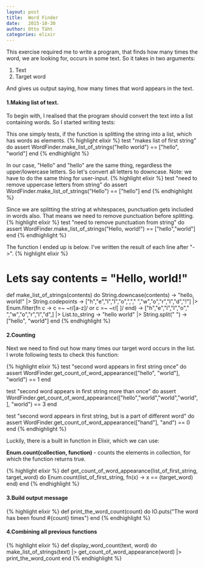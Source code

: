 ```yaml
---
layout: post
title:  Word Finder 
date:   2015-10-30 
author: Otto Täht
categories: elixir 
---
```

This exercise required me to write a program, that finds how many times the word, we are looking for, occurs in some text. So it takes in two arguments:

1. Text
2. Target word

And gives us output saying, how many times that word appears in the text.

#### 1.Making list of text.

To begin with, I realised that the program should convert the text into a list containing words. So I started writing tests:

This one simply tests, if the function is splitting the string into a list, which has words as elements.
{% highlight elixir %}
test "makes list of first string" do
  assert WordFinder.make_list_of_strings("hello world") == ["hello", "world"]
end
{% endhighlight %}

In our case, "Hello" and "hello" are the same thing, regardless the upper/lowercase letters. So let's convert all letters to downcase. Note: we have to do the same thing for user-input. 
{% highlight elixir %}
test "need to remove uppercase letters from string" do
  assert WordFinder.make_list_of_strings("Hello") == ["hello"]
end
{% endhighlight %}

Since we are splitting the string at whitespaces, punctuation gets included in words also. That means we need to remove punctuation before splitting.
{% highlight elixir %}
test "need to remove punctuation from string" do
  assert WordFinder.make_list_of_strings("Hello, world!") == ["hello","world"]
end
{% endhighlight %}

The function I ended up is below. I've written the result of each line after "->". 
{% highlight elixir %}
# Lets say contents = "Hello, world!"
def make_list_of_strings(contents) do
  String.downcase(contents) -> "hello, world!"
  |> String.codepoints  -> ["h","e","l","l","o",","," ","w","o","r","l","d","!"]
  |> Enum.filter(fn c -> c =~ ~r/[a-z]/ or c =~ ~r/[ ]/ end)  -> ["h","e","l","l","o"," ","w","o","r","l","d",]
  |> List.to_string   -> "hello world"
  |> String.split(" ")  -> ["hello", "world"]
end
{% endhighlight %}

#### 2.Counting 
Next we need to find out how many times our target word occurs in the list. I wrote following tests to check this function:

{% highlight elixir %}
 test "second word appears in first string once" do
  assert WordFinder.get_count_of_word_appearance(["hello", "world"], "world") == 1
end

test "second word appears in first string more than once" do
  assert WordFinder.get_count_of_word_appearance(["hello","world","world","world",], "world") == 3
end

test "second word appears in first string, but is a part of different word" do
  assert WordFinder.get_count_of_word_appearance(["hand"], "and") == 0
end
{% endhighlight %}


Luckily, there is a built in function in Elixir, which we can use:
  
  <strong>Enum.count(collection, function)</strong> - counts the elements in collection, for which the function returns true. 

{% highlight elixir %}
def get_count_of_word_appearance(list_of_first_string, target_word) do
  Enum.count(list_of_first_string, fn(x) -> x == (target_word) end)
end
{% endhighlight %}

#### 3.Build output message

{% highlight elixir %}
def print_the_word_count(count) do
  IO.puts("The word has been found #{count} times")
end
{% endhighlight %}

#### 4.Combining all previous functions

{% highlight elixir %}
def display_word_count(text, word) do
  make_list_of_strings(text)
  |> get_count_of_word_appearance(word)
  |> print_the_word_count
end
{% endhighlight %}


